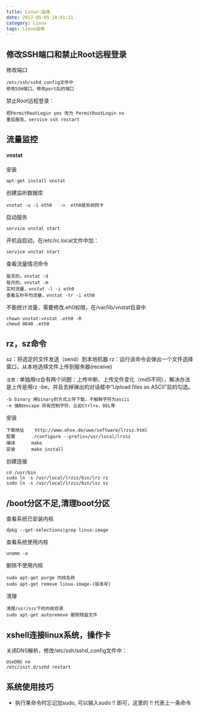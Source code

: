 ```yaml
---
title: Linux-运维
date: 2017-05-05 18:01:21
category: Linux
tags: Linux运维
---
```

修改SSH端口和禁止Root远程登录
---
修改端口

	/etc/ssh/sshd_config文件中
	修改SSH端口，修改port后的端口
禁止Root远程登录：
	
	把PermitRootLogin yes 改为 PermitRootLogin no
	重启服务，service ssh restart

流量监控
---
#### vnstat
安装

	apt-get install vnstat
创建监听数据库

	vnstat -u -i eth0	->	eth0是系统网卡
启动服务

	service vnstat start
开机自启动，在/etc/rc.local文件中加：

	service vnstat start
查看流量情况命令

	每天的，vnstat -d
	每月的，vnstat -m	
	实时流量，vnstat -l -i eth0
	查看五秒平均流量，vnstat -tr -i eth0

不能统计流量，需要修改.eh0权限，在/var/lib/vnstat目录中

	chown vnstat:vnstat .eth0 -R
	chmod 0640 .eth0

rz，sz命令
---
sz：将选定的文件发送（send）到本地机器
rz：运行该命令会弹出一个文件选择窗口，从本地选择文件上传到服务器(receive)

`注意：`单独用rz会有两个问题：上传中断、上传文件变化（md5不同），解决办法是上传是用rz -be，并且去掉弹出的对话框中“Upload files as ASCII”前的勾选。
	
	-b binary 用binary的方式上传下载，不解释字符为ascii
	-e 强制escape 所有控制字符，比如Ctrl+x，DEL等
安装
	
	下载地址	http://www.ohse.de/uwe/software/lrzsz.html
	配置		./configure --prefix=/usr/local/lrzsz
	编译		make
	安装		make install
创建连接	

	cd /usr/bin  
	sudo ln -s /usr/local/lrzsz/bin/lrz rz  
	sudo ln -s /usr/local/lrzsz/bin/lsz sz 

/boot分区不足,清理boot分区
---
查看系统已安装内核	
	
	dpkg --get-selections|grep linux-image

查看系统使用内核

	uname -a	

删除不使用内核
	
	sudo apt-get purge 内核名称
	sudo apt-get remove linux-image-(版本号)
清理

	清理/usr/src下的内核目录
	sudo apt-get autoremove 删除残留文件

xshell连接linux系统，操作卡
---
关闭DNS解析，修改/etc/ssh/sshd_config文件中：
	
	UseDNS no
	/etc/init.d/sshd restart

系统使用技巧
---
	
* 执行某命令时忘记加sudo, 可以输入sudo !! 即可，这里的 !! 代表上一条命令
